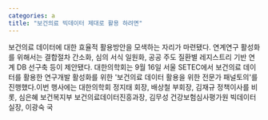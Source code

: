 ```yaml
---
categories: a
title: "보건의료 빅데이터 제대로 활용 하려면"
---
```

보건의료 데이터에 대한 효율적 활용방안을 모색하는 자리가 마련됐다. 연계연구 활성화를 위해서는 결합절차 간소화, 심의 서식 일원화, 공공 주도 질환별 레지스트리 기반 연계 DB 선구축 등이 제안됐다. 대한의학회는 9월 16일 서울 SETEC에서 보건의료 데이터를 활용한 연구개발 활성화를 위한 &#39;보건의료 데이터 활용을 위한 전문가 패널토의&#39;를 진행했다.이번 행사에는 대한의학회 정지태 회장, 배상철 부회장, 김재규 정책이사를 비롯, 심은혜 보건복지부 보건의료데이터진흥과장, 김무성 건강보험심사평가원 빅데이터실장, 이광숙 국
